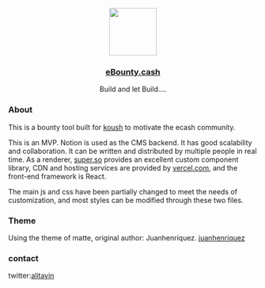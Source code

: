 

<p align="center">
  <a href="https://ebounty.cash/">
    <img src="https://user-images.githubusercontent.com/105124378/167624574-ac7b2852-a202-4927-b93c-be56a81e3ba0.png" height="96">
    <h3 align="center">eBounty.cash</h3>
  </a>
</p>

<p align="center">
  Build and let Build....
</p>


### About

This is a bounty tool built for [koush](https://twitter.com/e_Koush) to motivate the ecash community. 

This is an MVP. Notion is used as the CMS backend. It has good scalability and collaboration. It can be written and distributed by multiple people in real time. As a renderer, [super.so](http://super.so/) provides an excellent custom component library, CDN and hosting services are provided by [vercel.com](http://vercel.com/), and the front-end framework is React.

The main js and css have been partially changed to meet the needs of customization, and most styles can be modified through these two files.

### Theme

Using the theme of matte, original author: Juanhenriquez. [juanhenriquez](https://github.com/juanhenriquez)

### contact
 twitter:[alitayin](https://twitter.com/alitayin)

